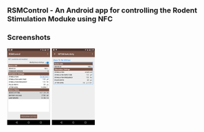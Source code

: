 ### RSMControl - An Android app for controlling the Rodent Stimulation Moduke using NFC

### Screenshots

<img src="Graphics/AndroidAppScreenshot.png" width="100">

<img src="Graphics/AndroidAppScreenshot2.png" width="100">


